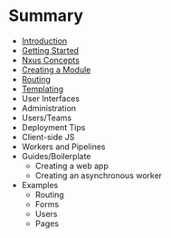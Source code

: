 # Summary

* [Introduction](README.md)
* [Getting Started](gettingstarted_md.md)
* [Nxus Concepts](nxusconcepts_md.md)
* [Creating a Module](creating_a_module.md)
* [Routing](routingmd.md)
* [Templating](templating.md)
* User Interfaces
* Administration
* Users/Teams
* Deployment Tips
* Client-side JS
* Workers and Pipelines
* Guides/Boilerplate
   * Creating a web app
   * Creating an asynchronous worker
* Examples
   * Routing
   * Forms
   * Users
   * Pages

